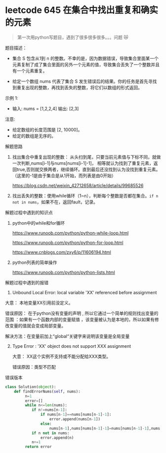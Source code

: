 # leetcode 645 在集合中找出重复和确实的元素

> 第一次用python写题目，遇到了很多很多很多。。。问题 :crying_cat_face:

题目描述：

+ 集合 S 包含从1到 n 的整数。不幸的是，因为数据错误，导致集合里面某一个元素复制了成了集合里面的另外一个元素的值，导致集合丢失了一个整数并且有一个元素重复。

+ 给定一个数组 nums 代表了集合 S 发生错误后的结果。你的任务是首先寻找到重复出现的整数，再找到丢失的整数，将它们以数组的形式返回。

示例 1:

+ 输入: nums = [1,2,2,4]
  输出: [2,3]

注意:

+ 给定数组的长度范围是 [2, 10000]。
+ 给定的数组是无序的。



解题思路

1. 找出集合中重复出现的整数： 从头扫到尾，只要当前元素值与下标不同，就做一次判断,nums[i-1]与nums[nums[i-1]-1]， 相等就认为找到了重复元素，返回true,否则就交换两者，继续循环。直到最后还没找到认为没找到重复元素。 （这里的-1是由于集合是从1开始，而列表是由0开始）

    https://blog.csdn.net/weixin_42712658/article/details/99685526 

2. 找出丢失的整数：使用while循环（1~n），判断每个整数是否都在集合。`if n not in nums`，如果不在，返回fault，记录。



解题过程中遇到的知识点

1. python中的while和for循环

    https://www.runoob.com/python/python-while-loop.html 

    https://www.runoob.com/python/python-for-loop.html 

    https://www.cnblogs.com/zxy6/p/11606194.html 

2. python列表的简单操作

    https://www.runoob.com/python/python-lists.html 





解题过程中遇到的报错

1.  Unbound Local Error: local variable 'XX' referenced before assignment 

   大意：   本地变量XX引用前没定义。 

   错误原因： 在于python没有变量的声明 , 所以它通过一个简单的规则找出变量的范围 ：如果有一个函数内部的变量赋值 ，该变量被认为是本地的，所以如果有修改变量的值就会变成局部变量。 

   解决方法：在变量前加上“global“关键字来说明该变量是全局变量

2. Type Error : 'XX' object does not support XXX assignment

   大意： XX这个实例不支持或不能分配给XXX类型。 

   错误原因：类型不匹配

   

错误版本

```python
class Solution(object):
    def findErrorNums(self, nums):
         n=1
         error=[]
         while n<=len(nums):
            if n!=nums[n-1]:
                if nums[n-1]==nums[nums[n-1]-1]:
                    error.append(nums[n-1])
                else:
                    nums[n-1],nums[nums[n-1]-1]=nums[nums[n-1]-1],nums[n-1]
            if n not in nums:
                error.append(n)
            n+=1
         return error
```

